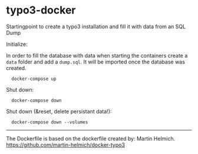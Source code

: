 # typo3-docker
Startingpoint to create a typo3 installation and fill it with data from an SQL Dump

Initialize:


 In order to fill the database with data when starting the containers create a `data` folder and add a `dump.sql`. It will be imported once the database was created.
```
  docker-compose up
```

Shut down:

```
  docker-compose down
 ```

Shut down (&reset, delete persistant data!):
```
  docker-compose down --volumes
 ```
---- 

The Dockerfile is based on the dockerfile created by: 
Martin Helmich. https://github.com/martin-helmich/docker-typo3
